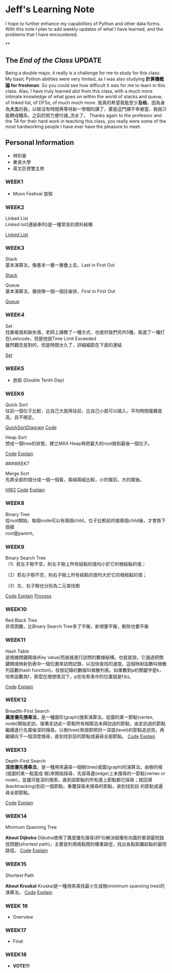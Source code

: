 
# Jeff's Learning Note

I hope to further enhance my capabilities of Python and other data forms. With this note I plan to add weekly updates of what I have learned, and the problems that I have encountered. 

**

## The *End of the Class* UPDATE

Being a double major, it really is a challenge for me to study for this class. My basic Python abilities were very limited, as I was also studying **計算機概論 for freshman**. So you could see how difficult it was for me to learn in this class. Alas, I have truly learned alot from this class, with a much more intimate knowledge of what goes on within the world of stacks and queue, of linked list, of DFSs, of much much more. 我真的希望我能至少**及格**，因為身為**大五**的我，以經沒有時間再等待新一學期的課了，要是這門課不幸被當，我就只能轉成輔系，之前的努力便付諸_流水了。   Thanks again to the professor and the TA for their hard work in teaching this class, you really were some of the most hardworking people I have ever have the pleasure to meet. 

## Personal Information

+ 林玠豪
+ 東吳大學
+ 英文巨資雙主修


### WEEK1
    
-    Moon Festival  放假

### WEEK2

Linked List  
_Linked list_(連結串列)是一種常見的資料結構

[Linked List](https://github.com/mousenpenguin/verbose-happiness/blob/master/Leetcode/707#_Design%20Linked%20List_04121155.py)



### WEEK3

Stack  
基本演算法，像書本一層一層疊上去，Last in First Out  

[Stack](https://github.com/mousenpenguin/verbose-happiness/blob/master/Leetcode/155#_Min%20Stack_04121155.py)

Queue  
基本演算法，像排隊一個一個往後排，First in First Out  

[Queue](https://github.com/mousenpenguin/verbose-happiness/blob/master/Leetcode/232#_Implement%20Queue%20using%20Stacks_04121155.py)

### WEEK4

Set  
找重複值和缺失值，老師上課教了一種方式，也提供我們另外5種，我選了一種打在Leetcode，但是他說Time Limit Exceeded  
雖然觀念是對的，但是時間太久了，詳細細節在下面的連結  

[Set](https://github.com/mousenpenguin/verbose-happiness/blob/master/Leetcode/645#_Set%20Mismatch_04121155.py)


### WEEK5

-   放假  (Double Tenth Day)
    
    

### WEEK6

Quick Sort  
往前一個位子比較，比自己大就再往前，比自己小就可以插入，平均時間複雜度高，且不穩定。  



[QuickSortDiagram](https://github.com/mousenpenguin/verbose-happiness/blob/master/HW1/QuickSort%20Diagram.png)
[Code](https://github.com/mousenpenguin/verbose-happiness/blob/master/HW1/Quicksort%20Homework.ipynb)
    

Heap Sort  
想成一個tree的狀態，建立MAX Heap再把最大的root換到最後一個位子。


[Code](https://github.com/mousenpenguin/verbose-happiness/blob/master/HW2/HeapSort.py)
[Explain](https://github.com/mousenpenguin/verbose-happiness/blob/master/HW2/HeapSort%20Explain%20and%20Diagram.ipynb)

###WEEK7

Merge Sort  
先將全部的值分成一個一個看，兩組兩組比較，小的擺前，大的擺後。

[HW2](https://github.com/mousenpenguin/verbose-happiness/tree/master/HW2)
[Code](https://github.com/mousenpenguin/verbose-happiness/blob/master/HW2/MergeSort.py)
[Explain](https://github.com/mousenpenguin/verbose-happiness/blob/master/HW2/MergeSort%20Explain%20and%20Diagram.ipynb)
### WEEK8

Binary Tree  
從root開始，每個node可以有兩個child，位子比較前的接兩個child後，才會換下個接  
root是parent。



### WEEK9

Binary Search Tree  
（1）若左子樹不空，則左子樹上所有結點的值均小於它的根結點的值；

（2）若右子樹不空，則右子樹上所有結點的值均大於它的根結點的值；

（3）左、右子樹也分別為二元查找樹

[Code](https://github.com/mousenpenguin/verbose-happiness/blob/master/HW3/binary_search_tree_04121155.py)
[Explain](https://github.com/mousenpenguin/verbose-happiness/blob/master/HW3/binary_search_tree%20explain.md)
[Process](https://github.com/mousenpenguin/verbose-happiness/blob/master/HW3/binary_search_tree%20learning%20process.ipynb)



### WEEK10

Red Black Tree  
非常困難，比Binary Search Tree多了平衡，新增要平衡，刪除也要平衡  



### WEEK11

Hash Table  
是根據關鍵碼值(Key value)而直接進行訪問的數據結構。也就是說，它通過把關鍵碼值映射到表中一個位置來訪問記錄，以加快查找的速度。這個映射函數叫做散列函數(hash function)，存放記錄的數組叫做散列表。如果數對p的關鍵字是k，哈希函數為f，那麼在理想情況下，p在哈希表中的位置就是f(k)。 

[Code](https://github.com/mousenpenguin/verbose-happiness/blob/master/HW4/hash_table_04121155.py)
[Explain](https://github.com/mousenpenguin/verbose-happiness/blob/master/HW4/hash_table_%E6%B5%81%E7%A8%8B%E5%9C%96_%E6%AD%B7%E7%A8%8B_%E5%8E%9F%E7%90%86.md)


### WEEK12

Breadth-First Search  
**廣度優先搜尋法**，是一種圖形(graph)搜索演算法。從圖的某一節點(vertex, node)開始走訪，接著走訪此一節點所有相鄰且未拜訪過的節點，由走訪過的節點繼續進行先廣後深的搜尋。以樹(tree)來說即把同一深度(level)的節點走訪完，再繼續向下一個深度搜尋，直到找到目的節點或遍尋全部節點。
[Code](https://github.com/mousenpenguin/verbose-happiness/blob/master/HW5/BFS_04121155.py)
[Explain](https://github.com/mousenpenguin/verbose-happiness/blob/master/HW5/BFS,DFS%20%E6%B5%81%E7%A8%8B%E5%9C%96%EF%BC%8C%E5%AD%B8%E7%BF%92%E6%AD%B7%E7%A8%8B%EF%BC%8C%E5%8E%9F%E7%90%86%E8%88%87%E6%AF%94%E8%BC%83.md)
  

### WEEK13

Depth-First Search  
**深度優先搜尋法**，是一種用來遍尋一個樹(tree)或圖(graph)的演算法。由樹的根(或圖的某一點當成 根)來開始探尋，先探尋邊(edge)上未搜尋的一節點(vertex or node)，並儘可能深的搜索，直到該節點的所有邊上節點都已探尋；就回溯(backtracking)到前一個節點，重覆探尋未搜尋的節點，直到找到目 的節點或遍尋全部節點。

[Code](https://github.com/mousenpenguin/verbose-happiness/blob/master/HW5/BFS_04121155.py)
[Explain](https://github.com/mousenpenguin/verbose-happiness/blob/master/HW5/BFS,DFS%20%E6%B5%81%E7%A8%8B%E5%9C%96%EF%BC%8C%E5%AD%B8%E7%BF%92%E6%AD%B7%E7%A8%8B%EF%BC%8C%E5%8E%9F%E7%90%86%E8%88%87%E6%AF%94%E8%BC%83.md)



### WEEK14

Minimum Spanning Tree  

**About Dijkstra**
Dijkstra使用了廣度優先搜尋(BFS)解決賦權有向圖的單源最短路徑問題(shortest path)，主要是利用兩點間的權重路徑，找出各點距離起點的最短路徑。
[Code](https://github.com/mousenpenguin/verbose-happiness/blob/master/HW6/Dijkstra_04121155.py)
[Explain](https://github.com/mousenpenguin/verbose-happiness/blob/master/HW6/Dijkstra%E8%88%87Kruskal%20%E6%B5%81%E7%A8%8B%E5%9C%96%EF%BC%8C%E5%AD%B8%E7%BF%92%E6%AD%B7%E7%A8%8B%EF%BC%8C%E5%8E%9F%E7%90%86%E8%88%87%E6%AF%94%E8%BC%83.md)



### WEEK15

Shortest Path  

**About Kruskal**
Kruskal是一種用來尋找最小生成樹(minimum spanning tree)的演算法。
[Code](https://github.com/mousenpenguin/verbose-happiness/blob/master/HW6/Dijkstra_04121155.py)
[Explain](https://github.com/mousenpenguin/verbose-happiness/blob/master/HW6/Dijkstra%E8%88%87Kruskal%20%E6%B5%81%E7%A8%8B%E5%9C%96%EF%BC%8C%E5%AD%B8%E7%BF%92%E6%AD%B7%E7%A8%8B%EF%BC%8C%E5%8E%9F%E7%90%86%E8%88%87%E6%AF%94%E8%BC%83.md)



### WEEK 16

-   Overview

### WEEK17

-   Final

### WEEK18

 - **VOTE!!!**




    
